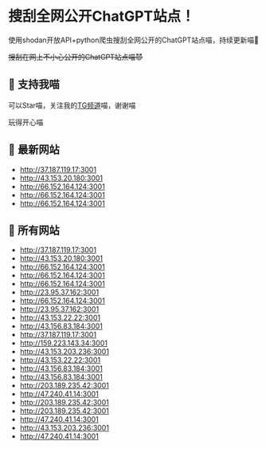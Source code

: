 # 搜刮全网公开ChatGPT站点！

使用shodan开放API+python爬虫搜刮全网公开的ChatGPT站点喵，持续更新喵🥳

~~搜刮在网上不小心公开的ChatGPT站点喵😈~~

## 🚀 支持我喵

可以Star喵，关注我的[TG频道](https://t.me/puddin_share)喵，谢谢喵

玩得开心喵

## 📖 最新网站

- http://37.187.119.17:3001
- http://43.153.20.180:3001
- http://66.152.164.124:3001
- http://66.152.164.124:3001
- http://66.152.164.124:3001


## 📖 所有网站

- http://37.187.119.17:3001
- http://43.153.20.180:3001
- http://66.152.164.124:3001
- http://66.152.164.124:3001
- http://66.152.164.124:3001
- http://23.95.37.162:3001
- http://66.152.164.124:3001
- http://23.95.37.162:3001
- http://43.153.22.22:3001
- http://43.156.83.184:3001
- http://37.187.119.17:3001
- http://159.223.143.34:3001
- http://43.153.203.236:3001
- http://43.153.22.22:3001
- http://43.156.83.184:3001
- http://43.156.83.184:3001
- http://203.189.235.42:3001
- http://47.240.41.14:3001
- http://203.189.235.42:3001
- http://203.189.235.42:3001
- http://47.240.41.14:3001
- http://43.153.203.236:3001
- http://47.240.41.14:3001


